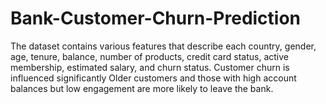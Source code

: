 # Bank-Customer-Churn-Prediction
The dataset contains various features that describe each  country, gender, age, tenure, balance, number of products, credit card status, active membership, estimated salary, and churn status. Customer churn is influenced significantly  Older customers and those with high account balances but low engagement are more likely to leave the bank.
